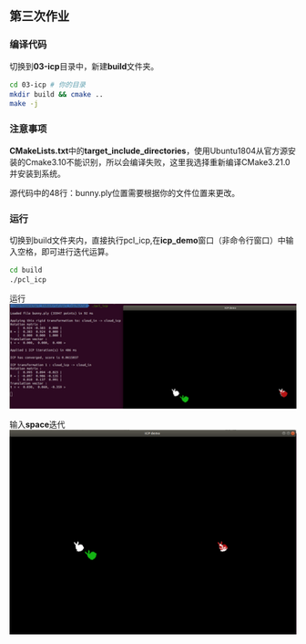 ## 第三次作业

### 编译代码

切换到**03-icp**目录中，新建**build**文件夹。

``` bash
cd 03-icp # 你的目录
mkdir build && cmake ..
make -j
```

### 注意事项

**CMakeLists.txt**中的**target_include_directories**，使用Ubuntu1804从官方源安装的Cmake3.10不能识别，所以会编译失败，这里我选择重新编译CMake3.21.0并安装到系统。

源代码中的48行：bunny.ply位置需要根据你的文件位置来更改。

### 运行

切换到build文件夹内，直接执行pcl_icp,在**icp_demo**窗口（非命令行窗口）中输入空格，即可进行迭代运算。

``` bash
cd build
./pcl_icp
```

运行
![](../../img/03/pcl_icp.png)

输入**space**迭代
![](../../img/03/space.png)